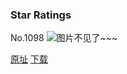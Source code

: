 ### Star Ratings
No.1098
![图片不见了~~~](https://imgs.xkcd.com/comics/star_ratings.png)

[原址](https://xkcd.com//1098) [下载](https://imgs.xkcd.com/comics/star_ratings.png)


